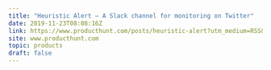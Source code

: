 ```yaml
---
title: "Heuristic Alert — A Slack channel for monitoring on Twitter"
date: 2019-11-23T08:08:16Z
link: https://www.producthunt.com/posts/heuristic-alert?utm_medium=RSS&utm_source=hune
site: www.producthunt.com
topic: products
draft: false
---
```

